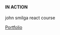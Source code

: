 #### IN ACTION

john smilga react course

[Portfolio](https://gatsby-strapi-portfolio-project.netlify.app/)
